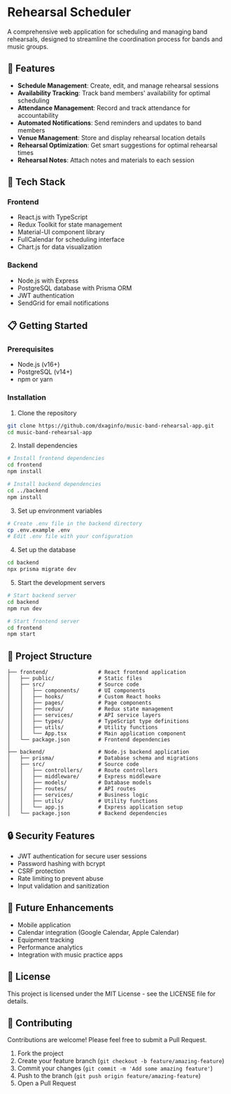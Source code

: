 # Rehearsal Scheduler

A comprehensive web application for scheduling and managing band rehearsals, designed to streamline the coordination process for bands and music groups.

## 🎵 Features

- **Schedule Management**: Create, edit, and manage rehearsal sessions
- **Availability Tracking**: Track band members' availability for optimal scheduling
- **Attendance Management**: Record and track attendance for accountability
- **Automated Notifications**: Send reminders and updates to band members
- **Venue Management**: Store and display rehearsal location details
- **Rehearsal Optimization**: Get smart suggestions for optimal rehearsal times
- **Rehearsal Notes**: Attach notes and materials to each session

## 🚀 Tech Stack

### Frontend
- React.js with TypeScript
- Redux Toolkit for state management
- Material-UI component library
- FullCalendar for scheduling interface
- Chart.js for data visualization

### Backend
- Node.js with Express
- PostgreSQL database with Prisma ORM
- JWT authentication
- SendGrid for email notifications

## 📋 Getting Started

### Prerequisites
- Node.js (v16+)
- PostgreSQL (v14+)
- npm or yarn

### Installation

1. Clone the repository
```bash
git clone https://github.com/dxaginfo/music-band-rehearsal-app.git
cd music-band-rehearsal-app
```

2. Install dependencies
```bash
# Install frontend dependencies
cd frontend
npm install

# Install backend dependencies
cd ../backend
npm install
```

3. Set up environment variables
```bash
# Create .env file in the backend directory
cp .env.example .env
# Edit .env file with your configuration
```

4. Set up the database
```bash
cd backend
npx prisma migrate dev
```

5. Start the development servers
```bash
# Start backend server
cd backend
npm run dev

# Start frontend server
cd frontend
npm start
```

## 🔧 Project Structure

```
├── frontend/                # React frontend application
│   ├── public/              # Static files
│   ├── src/                 # Source code
│   │   ├── components/      # UI components
│   │   ├── hooks/           # Custom React hooks
│   │   ├── pages/           # Page components
│   │   ├── redux/           # Redux state management
│   │   ├── services/        # API service layers
│   │   ├── types/           # TypeScript type definitions
│   │   ├── utils/           # Utility functions
│   │   └── App.tsx          # Main application component
│   └── package.json         # Frontend dependencies
│
├── backend/                 # Node.js backend application
│   ├── prisma/              # Database schema and migrations
│   ├── src/                 # Source code
│   │   ├── controllers/     # Route controllers
│   │   ├── middleware/      # Express middleware
│   │   ├── models/          # Database models
│   │   ├── routes/          # API routes
│   │   ├── services/        # Business logic
│   │   ├── utils/           # Utility functions
│   │   └── app.js           # Express application setup
│   └── package.json         # Backend dependencies
```

## 🔒 Security Features

- JWT authentication for secure user sessions
- Password hashing with bcrypt
- CSRF protection
- Rate limiting to prevent abuse
- Input validation and sanitization

## 🌟 Future Enhancements

- Mobile application
- Calendar integration (Google Calendar, Apple Calendar)
- Equipment tracking
- Performance analytics
- Integration with music practice apps

## 📄 License

This project is licensed under the MIT License - see the LICENSE file for details.

## 🤝 Contributing

Contributions are welcome! Please feel free to submit a Pull Request.

1. Fork the project
2. Create your feature branch (`git checkout -b feature/amazing-feature`)
3. Commit your changes (`git commit -m 'Add some amazing feature'`)
4. Push to the branch (`git push origin feature/amazing-feature`)
5. Open a Pull Request
